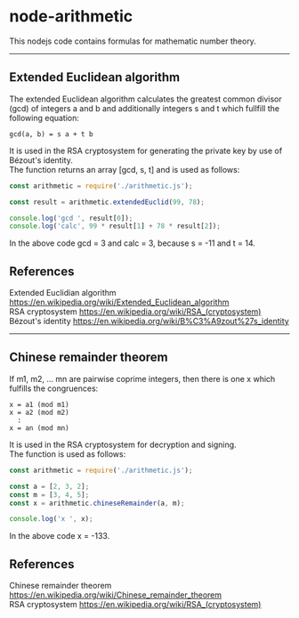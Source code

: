 # node-arithmetic
This nodejs code contains formulas for mathematic number theory.

---

## Extended Euclidean algorithm
The extended Euclidean algorithm calculates the greatest common divisor (gcd) of integers a and b and additionally integers s and t which fullfill the following equation:

```
gcd(a, b) = s a + t b
```
It is used in the RSA cryptosystem for generating the private key by use of Bézout's identity.  
The function returns an array [gcd, s, t] and is used as follows:

```js
const arithmetic = require('./arithmetic.js');

const result = arithmetic.extendedEuclid(99, 78);

console.log('gcd ', result[0]);
console.log('calc', 99 * result[1] + 78 * result[2]);
```
In the above code gcd = 3 and calc = 3, because s = -11 and t = 14.

## References
Extended Euclidian algorithm https://en.wikipedia.org/wiki/Extended_Euclidean_algorithm  
RSA cryptosystem https://en.wikipedia.org/wiki/RSA_(cryptosystem)  
Bézout's identity https://en.wikipedia.org/wiki/B%C3%A9zout%27s_identity  

---

## Chinese remainder theorem
If m1, m2, ... mn are pairwise coprime integers, then there is one x which fulfills the congruences:
```
x = a1 (mod m1)
x = a2 (mod m2)
  :
x = an (mod mn)
```
It is used in the RSA cryptosystem for decryption and signing.  
The function is used as follows:

```js
const arithmetic = require('./arithmetic.js');

const a = [2, 3, 2];
const m = [3, 4, 5];
const x = arithmetic.chineseRemainder(a, m);

console.log('x ', x);
```
In the above code x = -133.

## References
Chinese remainder theorem https://en.wikipedia.org/wiki/Chinese_remainder_theorem  
RSA cryptosystem https://en.wikipedia.org/wiki/RSA_(cryptosystem)  